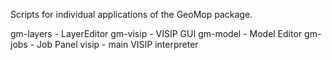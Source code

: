 Scripts for individual applications of the GeoMop package.

gm-layers - LayerEditor
gm-visip  - VISIP GUI
gm-model  - Model Editor
gm-jobs   - Job Panel
visip  - main VISIP interpreter
